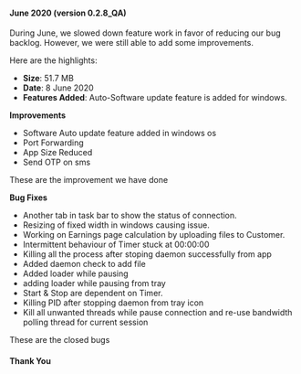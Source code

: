 
#### June 2020 (version 0.2.8_QA)

During June, we slowed down feature work in favor of reducing our bug backlog. However, we were still able to add some improvements.

Here are the highlights:

* **Size**: 51.7 MB
* **Date**: 8 June 2020
* **Features Added**: Auto-Software update feature is added for windows.

**Improvements**

* Software Auto update feature added in windows os
* Port Forwarding
* App Size Reduced
* Send OTP on sms

These are the improvement we have done

**Bug Fixes**

* Another tab in task bar to show the status of connection. 
* Resizing of fixed width in windows causing issue. 
* Working on Earnings page calculation by uploading files to Customer. 
* Intermittent behaviour of Timer stuck at 00:00:00 
* Killing all the process after stoping daemon successfully from app
* Added daemon check to add file
* Added loader while pausing
* adding loader while pausing from tray
* Start & Stop are dependent on Timer. 
* Killing PID after stopping daemon from tray icon
* Kill all unwanted threads while pause connection and re-use bandwidth polling thread for current session

These are the closed bugs

#### Thank You
